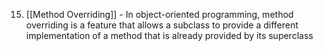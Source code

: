 15. [[Method Overriding]] - In object-oriented programming, method overriding is a feature that allows a subclass to provide a different implementation of a method that is already provided by its superclass